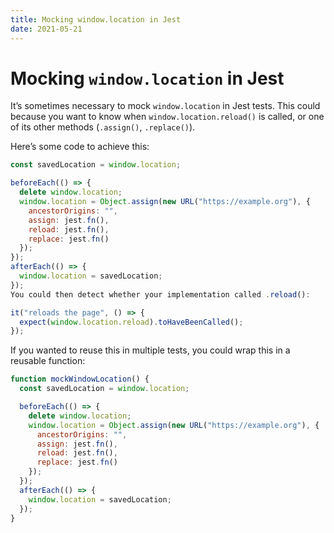 ```yaml
---
title: Mocking window.location in Jest
date: 2021-05-21
---
```


# Mocking `window.location` in Jest

It’s sometimes necessary to mock `window.location` in Jest tests. This could because you want to know when `window.location.reload()` is called, or one of its other methods (`.assign()`, `.replace()`).

Here’s some code to achieve this:

```js
const savedLocation = window.location;

beforeEach(() => {
  delete window.location;
  window.location = Object.assign(new URL("https://example.org"), {
    ancestorOrigins: "",
    assign: jest.fn(),
    reload: jest.fn(),
    replace: jest.fn()
  });
});
afterEach(() => {
  window.location = savedLocation;
});
You could then detect whether your implementation called .reload():

it("reloads the page", () => {
  expect(window.location.reload).toHaveBeenCalled();
});
```

If you wanted to reuse this in multiple tests, you could wrap this in a reusable function:

```js
function mockWindowLocation() {
  const savedLocation = window.location;

  beforeEach(() => {
    delete window.location;
    window.location = Object.assign(new URL("https://example.org"), {
      ancestorOrigins: "",
      assign: jest.fn(),
      reload: jest.fn(),
      replace: jest.fn()
    });
  });
  afterEach(() => {
    window.location = savedLocation;
  });
}
```
